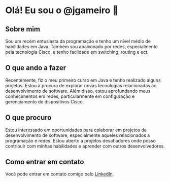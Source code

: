 # Olá! Eu sou o @jgameiro 👋

## Sobre mim
Sou um recém entusiasta da programação e tenho um nível médio de habilidades em Java. Também sou apaixonado por redes, especialmente pela tecnologia Cisco, e tenho faclidade em switching, routing e ect.

## O que ando a fazer
Recentemente, fiz o meu primeiro curso em Java e tenho realizado alguns projetos. 
Estou à procura de explorar novas tecnologias relacionadas ao desenvolvimento de software. 
Além disso, estou aprofundando meus conhecimentos em redes, particularmente em configuração e gerenciamento de dispositivos Cisco.

## O que procuro
Estou interessado em oportunidades para colaborar em projetos de desenvolvimento de software, especialmente aqueles relacionados a programação e redes. 
Estou aberto a projetos desafiadores onde posso contribuir com minhas habilidades e aprender com outros desenvolvedores.

## Como entrar em contato
Você pode entrar em contato comigo pelo [LinkedIn]([https://www.linkedin.com/in/jo%C3%A3o-gameiro-613801bb/).


